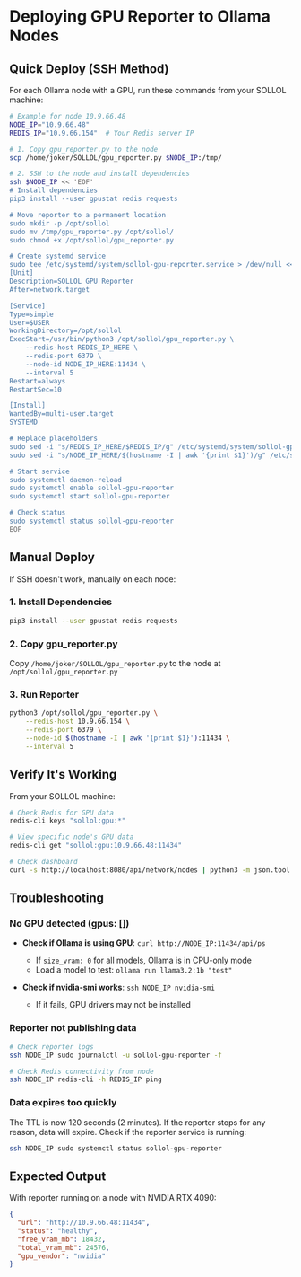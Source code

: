 # Deploying GPU Reporter to Ollama Nodes

## Quick Deploy (SSH Method)

For each Ollama node with a GPU, run these commands from your SOLLOL machine:

```bash
# Example for node 10.9.66.48
NODE_IP="10.9.66.48"
REDIS_IP="10.9.66.154"  # Your Redis server IP

# 1. Copy gpu_reporter.py to the node
scp /home/joker/SOLLOL/gpu_reporter.py $NODE_IP:/tmp/

# 2. SSH to the node and install dependencies
ssh $NODE_IP << 'EOF'
# Install dependencies
pip3 install --user gpustat redis requests

# Move reporter to a permanent location
sudo mkdir -p /opt/sollol
sudo mv /tmp/gpu_reporter.py /opt/sollol/
sudo chmod +x /opt/sollol/gpu_reporter.py

# Create systemd service
sudo tee /etc/systemd/system/sollol-gpu-reporter.service > /dev/null << 'SYSTEMD'
[Unit]
Description=SOLLOL GPU Reporter
After=network.target

[Service]
Type=simple
User=$USER
WorkingDirectory=/opt/sollol
ExecStart=/usr/bin/python3 /opt/sollol/gpu_reporter.py \
    --redis-host REDIS_IP_HERE \
    --redis-port 6379 \
    --node-id NODE_IP_HERE:11434 \
    --interval 5
Restart=always
RestartSec=10

[Install]
WantedBy=multi-user.target
SYSTEMD

# Replace placeholders
sudo sed -i "s/REDIS_IP_HERE/$REDIS_IP/g" /etc/systemd/system/sollol-gpu-reporter.service
sudo sed -i "s/NODE_IP_HERE/$(hostname -I | awk '{print $1}')/g" /etc/systemd/system/sollol-gpu-reporter.service

# Start service
sudo systemctl daemon-reload
sudo systemctl enable sollol-gpu-reporter
sudo systemctl start sollol-gpu-reporter

# Check status
sudo systemctl status sollol-gpu-reporter
EOF
```

## Manual Deploy

If SSH doesn't work, manually on each node:

### 1. Install Dependencies
```bash
pip3 install --user gpustat redis requests
```

### 2. Copy gpu_reporter.py
Copy `/home/joker/SOLLOL/gpu_reporter.py` to the node at `/opt/sollol/gpu_reporter.py`

### 3. Run Reporter
```bash
python3 /opt/sollol/gpu_reporter.py \
    --redis-host 10.9.66.154 \
    --redis-port 6379 \
    --node-id $(hostname -I | awk '{print $1}'):11434 \
    --interval 5
```

## Verify It's Working

From your SOLLOL machine:

```bash
# Check Redis for GPU data
redis-cli keys "sollol:gpu:*"

# View specific node's GPU data
redis-cli get "sollol:gpu:10.9.66.48:11434"

# Check dashboard
curl -s http://localhost:8080/api/network/nodes | python3 -m json.tool
```

## Troubleshooting

### No GPU detected (gpus: [])
- **Check if Ollama is using GPU**: `curl http://NODE_IP:11434/api/ps`
  - If `size_vram: 0` for all models, Ollama is in CPU-only mode
  - Load a model to test: `ollama run llama3.2:1b "test"`

- **Check if nvidia-smi works**: `ssh NODE_IP nvidia-smi`
  - If it fails, GPU drivers may not be installed

### Reporter not publishing data
```bash
# Check reporter logs
ssh NODE_IP sudo journalctl -u sollol-gpu-reporter -f

# Check Redis connectivity from node
ssh NODE_IP redis-cli -h REDIS_IP ping
```

### Data expires too quickly
The TTL is now 120 seconds (2 minutes). If the reporter stops for any reason, data will expire. Check if the reporter service is running:

```bash
ssh NODE_IP sudo systemctl status sollol-gpu-reporter
```

## Expected Output

With reporter running on a node with NVIDIA RTX 4090:

```json
{
  "url": "http://10.9.66.48:11434",
  "status": "healthy",
  "free_vram_mb": 18432,
  "total_vram_mb": 24576,
  "gpu_vendor": "nvidia"
}
```
